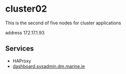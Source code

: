# cluster02

This is the second of five nodes for cluster applications

address 172.17.1.93

## Services

  * HAProxy
  * [dashboard.sysadmin.dm.marine.ie](dashboard.sysadmin.dm.marine.ie)

